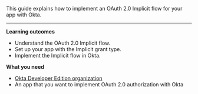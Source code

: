 This guide explains how to implement an OAuth 2.0 Implicit flow for your app with Okta.

---

**Learning outcomes**

* Understand the OAuth 2.0 Implicit flow.
* Set up your app with the Implicit grant type.
* Implement the Implicit flow in Okta.

**What you need**

* [Okta Developer Edition organization](https://developer.okta.com/signup)
* An app that you want to implement OAuth 2.0 authorization with Okta
